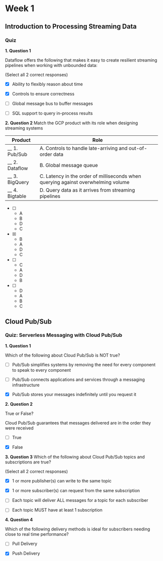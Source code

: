 # Week 1

## Introduction to Processing Streaming Data

### Quiz
**1. Question 1**

Dataflow offers the following that makes it easy to create resilient streaming pipelines when working with unbounded data:

(Select all 2 correct responses)

- [x] Ability to flexibly reason about time
- [x] Controls to ensure correctness
- [ ] Global message bus to buffer messages
- [ ] SQL support to query in-process results


**2. Question 2**
Match the GCP product with its role when designing streaming systems

|Product|Role|
|-|-|
|__ 1. Pub/Sub|A. Controls to handle late-arriving and out-of-order data|
|__ 2. Dataflow|B. Global message queue|
|__ 3. BigQuery|C. Latency in the order of milliseconds when querying against overwhelming volume|
|__ 4. Bigtable|D. Query data as it arrives from streaming pipelines|


- [ ]
  - A
  - B
  - D
  - C

- [x]
  - B
  - A
  - D
  - C

- [ ] 
  - C
  - A
  - D
  - B

- [ ] 
  - D
  - A
  - B
  - C

## Cloud Pub/Sub

### Quiz: Serverless Messaging with Cloud Pub/Sub
**1. Question 1**

Which of the following about Cloud Pub/Sub is NOT true?

- [ ] Pub/Sub simplifies systems by removing the need for every component to speak to every component
- [ ] Pub/Sub connects applications and services through a messaging infrastructure
- [x] Pub/Sub stores your messages indefinitely until you request it


**2. Question 2**

True or False?

Cloud Pub/Sub guarantees that messages delivered are in the order they were received

- [ ] True
- [x] False


**3. Question 3**
Which of the following about Cloud Pub/Sub topics and subscriptions are true?

(Select all 2 correct responses)

- [x] 1 or more publisher(s) can write to the same topic
- [x] 1 or more subscriber(s) can request from the same subscription
- [ ] Each topic will deliver ALL messages for a topic for each subscriber
- [ ] Each topic MUST have at least 1 subscription


**4. Question 4**

Which of the following delivery methods is ideal for subscribers needing close to real time performance?

- [ ] Pull Delivery
- [x] Push Delivery



